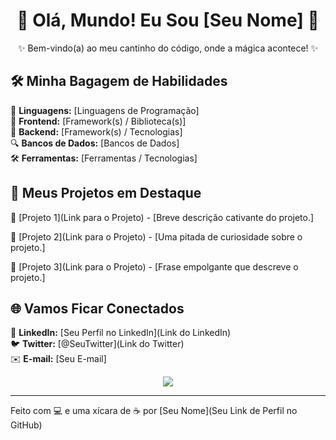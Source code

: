 <!-- Título: Header que chama a atenção -->
<h1 align="center">👋 Olá, Mundo! Eu Sou [Seu Nome] 🚀</h1>

<!-- Descrição: Uma pitada de personalidade -->
<p align="center">
  ✨ Bem-vindo(a) ao meu cantinho do código, onde a mágica acontece! ✨
</p>

<!-- Stack e Habilidades: Sua caixa de ferramentas -->
## 🛠 Minha Bagagem de Habilidades

🚀 **Linguagens:** [Linguagens de Programação]  
🎨 **Frontend:** [Framework(s) / Biblioteca(s)]  
💼 **Backend:** [Framework(s) / Tecnologias]  
🔍 **Bancos de Dados:** [Bancos de Dados]  
🛠 **Ferramentas:** [Ferramentas / Tecnologias]

<!-- Projetos Destacados: Mostrando suas obras-primas -->
## 💼 Meus Projetos em Destaque

🌟 [Projeto 1](Link para o Projeto) - [Breve descrição cativante do projeto.]

🎉 [Projeto 2](Link para o Projeto) - [Uma pitada de curiosidade sobre o projeto.]

🚀 [Projeto 3](Link para o Projeto) - [Frase empolgante que descreve o projeto.]

<!-- Contato: Vamos nos conectar! -->
## 🌐 Vamos Ficar Conectados

📸 **LinkedIn:** [Seu Perfil no LinkedIn](Link do LinkedIn)  
🐦 **Twitter:** [@SeuTwitter](Link do Twitter)  
✉️ **E-mail:** [Seu E-mail]

<!-- Rodapé: Terminando com um toque agradável -->
<p align="center">
  <img src="https://img.shields.io/badge/Made%20with-%E2%9D%A4%EF%B8%8F-lightgrey">
</p>

---

Feito com 💻 e uma xícara de ☕️ por [Seu Nome](Seu Link de Perfil no GitHub)

